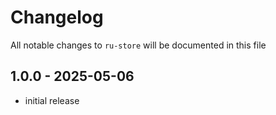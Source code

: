 # Changelog

All notable changes to `ru-store` will be documented in this file

## 1.0.0 - 2025-05-06

- initial release
